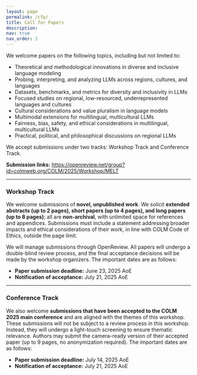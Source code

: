 ```yaml
---
layout: page
permalink: /cfp/
title: Call for Papers
description:
nav: true
nav_order: 1
---
```


We welcome papers on the following topics, including but not limited to:  

* Theoretical and methodological innovations in diverse and inclusive language modeling  
* Probing, interpreting, and analyzing LLMs across regions, cultures, and languages  
* Datasets, benchmarks, and metrics for diversity and inclusivity in LLMs  
* Focused studies on regional, low-resourced, underrepresented languages and cultures  
* Cultural considerations and value pluralism in language models  
* Multimodal extensions for multilingual, multicultural LLMs  
* Fairness, bias, safety, and ethical considerations in multilingual, multicultural LLMs  
* Practical, political, and philosophical discussions on regional LLMs

We accept submissions under two tracks: Workshop Track and Conference Track.

**Submission links:** https://openreview.net/group?id=colmweb.org/COLM/2025/Workshop/MELT

---

### Workshop Track

We welcome submissions of **novel, unpublished work**. We solicit **extended abstracts (up to 2 pages), short papers (up to 4 pages), and long papers (up to 8 pages)**; all are **non-archival**, with unlimited space for references and appendices. Submissions must include a statement addressing broader impacts and ethical considerations of their work, in line with COLM Code of Ethics, outside the page limit.

We will manage submissions through OpenReview. All papers will undergo a double-blind review process, and the final acceptance decisions will be made by the workshop organizers. The important dates are as follows:

* **Paper submission deadline:** June 23, 2025 AoE
* **Notification of acceptance:** July 21, 2025 AoE

---

### Conference Track

We also welcome **submissions that have been accepted to the COLM 2025 main conference** and are aligned with the themes of this workshop. These submissions will not be subject to a review process in this workshop. Instead, they will undergo a light-touch screening to ensure thematic relevance. Authors may submit the camera-ready version of their accepted paper (up to 9 pages, no anonymization required). The important dates are as follows:  

* **Paper submission deadline:** July 14, 2025 AoE  
* **Notification of acceptance:** July 21, 2025 AoE